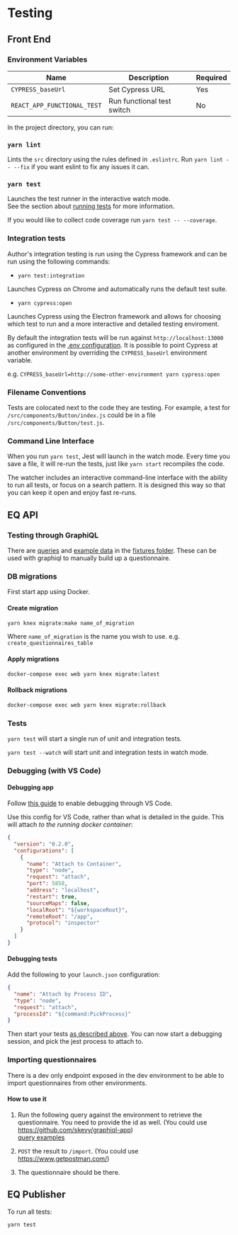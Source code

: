 # Testing

## Front End

### Environment Variables

| Name                        | Description                | Required |
| --------------------------- | -------------------------- | -------- |
| `CYPRESS_baseUrl`           | Set Cypress URL            | Yes      |
| `REACT_APP_FUNCTIONAL_TEST` | Run functional test switch | No       |

In the project directory, you can run:

### `yarn lint`

Lints the `src` directory using the rules defined in `.eslintrc`. Run `yarn lint -- --fix` if you want eslint to fix any issues it can.

### `yarn test`

Launches the test runner in the interactive watch mode.  
See the section about [running tests](#running-tests) for more information.

If you would like to collect code coverage run `yarn test -- --coverage`.

### Integration tests

Author's integration testing is run using the Cypress framework and can be run using the following commands:

- `yarn test:integration`

Launches Cypress on Chrome and automatically runs the default test suite.

- `yarn cypress:open`

Launches Cypress using the Electron framework and allows for choosing which test to run and a more interactive and detailed testing enviroment.

By default the integration tests will be run against `http://localhost:13000` as configured in the [.env configuration](.env.test). It is possible to point Cypress at another environment by overriding the `CYPRESS_baseUrl` environment variable.

e.g. `CYPRESS_baseUrl=http://some-other-environment yarn cypress:open`

### Filename Conventions

Tests are colocated next to the code they are testing. For example, a test for `/src/components/Button/index.js` could be in a file `/src/components/Button/test.js`.

### Command Line Interface

When you run `yarn test`, Jest will launch in the watch mode. Every time you save a file, it will re-run the tests, just like `yarn start` recompiles the code.

The watcher includes an interactive command-line interface with the ability to run all tests, or focus on a search pattern. It is designed this way so that you can keep it open and enjoy fast re-runs.

## EQ API

### Testing through GraphiQL

There are [queries](tests/fixtures/queries.gql) and [example data](tests/fixtures/data.json) in the [fixtures folder](tests/fixtures). These can be used with graphiql to manually build up a questionnaire.

### DB migrations

First start app using Docker.

#### Create migration

```bash
yarn knex migrate:make name_of_migration
```

Where `name_of_migration` is the name you wish to use. e.g. `create_questionnaires_table`

#### Apply migrations

```bash
docker-compose exec web yarn knex migrate:latest
```

#### Rollback migrations

```bash
docker-compose exec web yarn knex migrate:rollback
```

### Tests

`yarn test` will start a single run of unit and integration tests.

`yarn test --watch` will start unit and integration tests in watch mode.

### Debugging (with VS Code)

#### Debugging app

Follow [this guide](https://github.com/docker/labs/blob/83514855aff21eaed3925d1fd28091b23de0e147/developer-tools/nodejs-debugging/VSCode-README.md) to enable debugging through VS Code.

Use this config for VS Code, rather than what is detailed in the guide. This will attach _to the running docker container_:

```json
{
  "version": "0.2.0",
  "configurations": [
    {
      "name": "Attach to Container",
      "type": "node",
      "request": "attach",
      "port": 5858,
      "address": "localhost",
      "restart": true,
      "sourceMaps": false,
      "localRoot": "${workspaceRoot}",
      "remoteRoot": "/app",
      "protocol": "inspector"
    }
  ]
}
```

#### Debugging tests

Add the following to your `launch.json` configuration:

```json
{
  "name": "Attach by Process ID",
  "type": "node",
  "request": "attach",
  "processId": "${command:PickProcess}"
}
```

Then start your tests [as described above](#tests). You can now start a debugging session, and pick the jest process to attach to.

### Importing questionnaires

There is a dev only endpoint exposed in the dev environment to be able to import questionnaires from other environments.

#### How to use it

1. Run the following query against the environment to retrieve the questionnaire. You need to provide the id as well. (You could use <https://github.com/skevy/graphiql-app>)  
[query examples](/eq-publisher/src/queries.js)

2. `POST` the result to `/import`. (You could use <https://www.getpostman.com/>)
3. The questionnaire should be there.

## EQ Publisher

To run all tests:

```bash
yarn test
```
